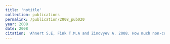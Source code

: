 ```yaml
---
title: 'notitle'
collection: publications
permalink: /publication/2008_pub020
year: 2008
date: 2008
citation: 'Ahnert S.E, Fink T.M.A and Zinovyev A. 2008. How much non-coding DNA do eukaryotes require? 2008. <i>Journal of Theoretical Biology</i> <b>252</b>(4):587-592.'
---
```

